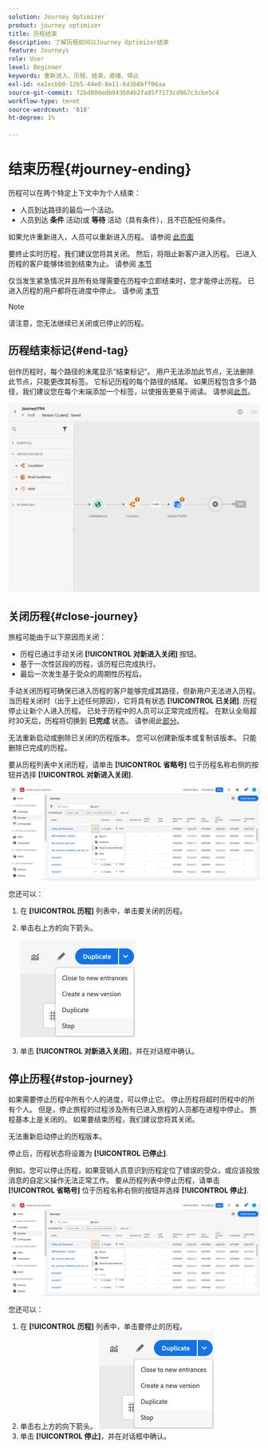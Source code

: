 ```yaml
---
solution: Journey Optimizer
product: journey optimizer
title: 历程结束
description: 了解历程如何以Journey Optimizer结束
feature: Journeys
role: User
level: Beginner
keywords: 重新进入、历程、结束、直播、停止
exl-id: ea1ecbb0-12b5-44e8-8e11-6d3b8bff06aa
source-git-commit: 72bd00dedb943604b2fa85f7173cd967c3cbe5c4
workflow-type: tm+mt
source-wordcount: '618'
ht-degree: 1%

---
```


# 结束历程{#journey-ending}

历程可以在两个特定上下文中为个人结束：

* 人员到达路径的最后一个活动。
* 人员到达 **条件** 活动(或 **等待** 活动（具有条件），且不匹配任何条件。

如果允许重新进入，人员可以重新进入历程。 请参阅 [此页面](../building-journeys/journey-gs.md#change-properties)

要终止实时历程，我们建议您将其关闭。 然后，将阻止新客户进入历程。 已进入历程的客户能够体验到结束为止。 请参阅 [本节](../building-journeys/journey.md#close-journey)

仅当发生紧急情况并且所有处理需要在历程中立即结束时，您才能停止历程。 已进入历程的用户都将在进度中停止。 请参阅 [本节](../building-journeys/journey.md#stop-journey)

>[!NOTE]
>
>请注意，您无法继续已关闭或已停止的历程。

## 历程结束标记{#end-tag}

创作历程时，每个路径的末尾显示“结束标记”。 用户无法添加此节点，无法删除此节点，只能更改其标签。 它标记历程的每个路径的结尾。 如果历程包含多个路径，我们建议您在每个末端添加一个标签，以使报告更易于阅读。 请参阅[此页](../reports/live-report.md)。

![](assets/journey-end.png)

<!--

### End activity{#journey-end-activity}

The **[!UICONTROL End]** activity allows you to mark the end of each path of the journey. It is not mandatory but recommended for visual clarity. See [this page](../building-journeys/end-activity.md)

![](assets/journey54.png)

-->

## 关闭历程{#close-journey}

旅程可能由于以下原因而关闭：

* 历程已通过手动关闭 **[!UICONTROL 对新进入关闭]** 按钮。
* 基于一次性区段的历程，该历程已完成执行。
* 最后一次发生基于受众的周期性历程后。

手动关闭历程可确保已进入历程的客户能够完成其路径，但新用户无法进入历程。 当历程关闭时（出于上述任何原因），它将具有状态 **[!UICONTROL 已关闭]**. 历程停止让新个人进入历程。 已处于历程中的人员可以正常完成历程。 在默认全局超时30天后，历程将切换到 **已完成** 状态。 请参阅此[部分](../building-journeys/journey-gs.md#global_timeout)。

无法重新启动或删除已关闭的历程版本。 您可以创建新版本或复制该版本。 只能删除已完成的历程。

要从历程列表中关闭历程，请单击 **[!UICONTROL 省略号]** 位于历程名称右侧的按钮并选择 **[!UICONTROL 对新进入关闭]**.

![](assets/journey-finish-quick-action.png)

您还可以：

1. 在 **[!UICONTROL 历程]** 列表中，单击要关闭的历程。
1. 单击右上方的向下箭头。

   ![](assets/finish_drop_down_list.png)

1. 单击 **[!UICONTROL 对新进入关闭]**，并在对话框中确认。

## 停止历程{#stop-journey}

如果需要停止历程中所有个人的进度，可以停止它。 停止历程将超时历程中的所有个人。 但是，停止旅程的过程涉及所有已进入旅程的人员都在进程中停止。 旅程基本上是关闭的。 如果要结束历程，我们建议您将其关闭。

无法重新启动停止的历程版本。

停止后，历程状态将设置为 **[!UICONTROL 已停止]**.

例如，您可以停止历程，如果营销人员意识到历程定位了错误的受众，或应该投放消息的自定义操作无法正常工作。 要从历程列表中停止历程，请单击 **[!UICONTROL 省略号]** 位于历程名称右侧的按钮并选择 **[!UICONTROL 停止]**.

![](assets/journey-finish-quick-action.png)

您还可以：

1. 在 **[!UICONTROL 历程]** 列表中，单击要停止的历程。
1. 单击右上方的向下箭头。
   ![](assets/finish_drop_down_list.png)
1. 单击 **[!UICONTROL 停止]**，并在对话框中确认。
